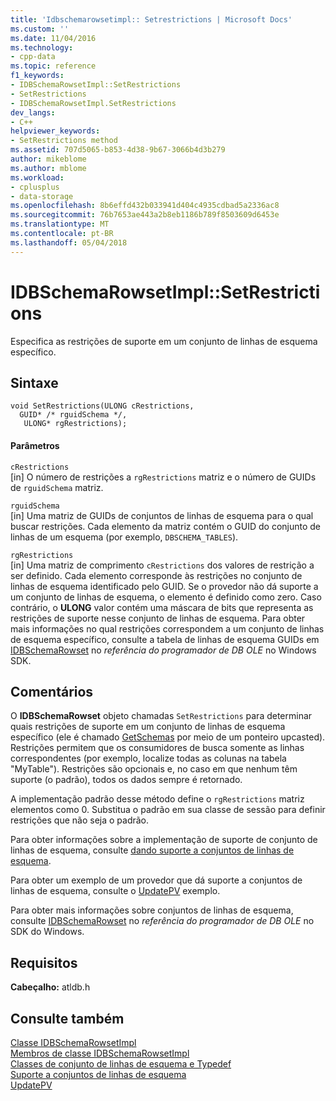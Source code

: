 ```yaml
---
title: 'Idbschemarowsetimpl:: Setrestrictions | Microsoft Docs'
ms.custom: ''
ms.date: 11/04/2016
ms.technology:
- cpp-data
ms.topic: reference
f1_keywords:
- IDBSchemaRowsetImpl::SetRestrictions
- SetRestrictions
- IDBSchemaRowsetImpl.SetRestrictions
dev_langs:
- C++
helpviewer_keywords:
- SetRestrictions method
ms.assetid: 707d5065-b853-4d38-9b67-3066b4d3b279
author: mikeblome
ms.author: mblome
ms.workload:
- cplusplus
- data-storage
ms.openlocfilehash: 8b6effd432b033941d404c4935cdbad5a2336ac8
ms.sourcegitcommit: 76b7653ae443a2b8eb1186b789f8503609d6453e
ms.translationtype: MT
ms.contentlocale: pt-BR
ms.lasthandoff: 05/04/2018
---
```

# <a name="idbschemarowsetimplsetrestrictions"></a>IDBSchemaRowsetImpl::SetRestrictions
Especifica as restrições de suporte em um conjunto de linhas de esquema específico.  
  
## <a name="syntax"></a>Sintaxe  
  
```
void SetRestrictions(ULONG cRestrictions,  
  GUID* /* rguidSchema */,  
   ULONG* rgRestrictions);  
```  
  
#### <a name="parameters"></a>Parâmetros  
 `cRestrictions`  
 [in] O número de restrições a `rgRestrictions` matriz e o número de GUIDs de `rguidSchema` matriz.  
  
 `rguidSchema`  
 [in] Uma matriz de GUIDs de conjuntos de linhas de esquema para o qual buscar restrições. Cada elemento da matriz contém o GUID do conjunto de linhas de um esquema (por exemplo, `DBSCHEMA_TABLES`).  
  
 `rgRestrictions`  
 [in] Uma matriz de comprimento `cRestrictions` dos valores de restrição a ser definido. Cada elemento corresponde às restrições no conjunto de linhas de esquema identificado pelo GUID. Se o provedor não dá suporte a um conjunto de linhas de esquema, o elemento é definido como zero. Caso contrário, o **ULONG** valor contém uma máscara de bits que representa as restrições de suporte nesse conjunto de linhas de esquema. Para obter mais informações no qual restrições correspondem a um conjunto de linhas de esquema específico, consulte a tabela de linhas de esquema GUIDs em [IDBSchemaRowset](https://msdn.microsoft.com/en-us/library/ms713686.aspx) no *referência do programador de DB OLE* no Windows SDK.  
  
## <a name="remarks"></a>Comentários  
 O **IDBSchemaRowset** objeto chamadas `SetRestrictions` para determinar quais restrições de suporte em um conjunto de linhas de esquema específico (ele é chamado [GetSchemas](../../data/oledb/idbschemarowsetimpl-getschemas.md) por meio de um ponteiro upcasted). Restrições permitem que os consumidores de busca somente as linhas correspondentes (por exemplo, localize todas as colunas na tabela "MyTable"). Restrições são opcionais e, no caso em que nenhum têm suporte (o padrão), todos os dados sempre é retornado.  
  
 A implementação padrão desse método define o `rgRestrictions` matriz elementos como 0. Substitua o padrão em sua classe de sessão para definir restrições que não seja o padrão.  
  
 Para obter informações sobre a implementação de suporte de conjunto de linhas de esquema, consulte [dando suporte a conjuntos de linhas de esquema](../../data/oledb/supporting-schema-rowsets.md).  
  
 Para obter um exemplo de um provedor que dá suporte a conjuntos de linhas de esquema, consulte o [UpdatePV](../../visual-cpp-samples.md) exemplo.  
  
 Para obter mais informações sobre conjuntos de linhas de esquema, consulte [IDBSchemaRowset](https://msdn.microsoft.com/en-us/library/ms713686.aspx) no *referência do programador de DB OLE* no SDK do Windows.  
  
## <a name="requirements"></a>Requisitos  
 **Cabeçalho:** atldb.h  
  
## <a name="see-also"></a>Consulte também  
 [Classe IDBSchemaRowsetImpl](../../data/oledb/idbschemarowsetimpl-class.md)   
 [Membros de classe IDBSchemaRowsetImpl](http://msdn.microsoft.com/en-us/e74f6f82-541c-42e7-b4c6-e2d4656a0649)   
 [Classes de conjunto de linhas de esquema e Typedef](../../data/oledb/schema-rowset-classes-and-typedef-classes.md)   
 [Suporte a conjuntos de linhas de esquema](../../data/oledb/supporting-schema-rowsets.md)   
 [UpdatePV](../../visual-cpp-samples.md)